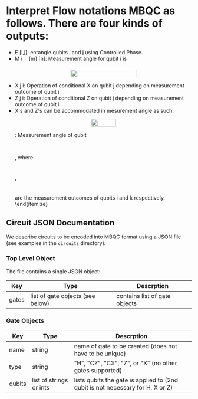 # Interpret Flow notations MBQC as follows. There are four kinds of outputs:

* E [i,j]: entangle qubits i and j using Controlled Phase. 
* M i <img src="https://rawgit.com/in	git@github.com:cgmcintyr/SimulaQron/develop/examples/mbqc/docs/svgs/f50853d41be7d55874e952eb0d80c53e.svg?invert_in_darkmode" align=middle width=9.794565000000006pt height=22.831379999999992pt/> [m] [n]: Measurement angle for qubit i is <p align="center"><img src="https://rawgit.com/in	git@github.com:cgmcintyr/SimulaQron/develop/examples/mbqc/docs/svgs/735e8de2fd41b658155c484dad1d35d9.svg?invert_in_darkmode" align=middle width=178.2693pt height=19.526925pt/></p>
* X j i: Operation of conditional X on qubit j depending on measurement outcome of qubit i
* Z j i: Operation of conditional Z on qubit j depending on measurement outcome of qubit i
* X's and Z's can be accommodated in mesurement angle as such: <p align="center"><img src="https://rawgit.com/in	git@github.com:cgmcintyr/SimulaQron/develop/examples/mbqc/docs/svgs/005752769365b80b615b7759adcc1e7f.svg?invert_in_darkmode" align=middle width=67.31604pt height=21.07941pt/></p>: Measurement angle of qubit <p align="center"><img src="https://rawgit.com/in	git@github.com:cgmcintyr/SimulaQron/develop/examples/mbqc/docs/svgs/2d626711053a6cd4497bb9137817e32a.svg?invert_in_darkmode" align=middle width=132.073095pt height=16.438356pt/></p>, where <p align="center"><img src="https://rawgit.com/in	git@github.com:cgmcintyr/SimulaQron/develop/examples/mbqc/docs/svgs/330c76e2bed5ef9884b787c69a74bfb4.svg?invert_in_darkmode" align=middle width=12.3563715pt height=9.5433525pt/></p>, <p align="center"><img src="https://rawgit.com/in	git@github.com:cgmcintyr/SimulaQron/develop/examples/mbqc/docs/svgs/dcd583c614e714f274ddf2d2b531621b.svg?invert_in_darkmode" align=middle width=14.971505999999998pt height=9.5433525pt/></p> are the measurement outcomes of qubits i and k respectively.
\end{itemize}

## Circuit JSON Documentation

We describe circuits to be encoded into MBQC format using a JSON file (see
examples in the `circuits` directory).

### Top Level Object

The file contains a single JSON object:

| Key   | Type                             | Descrption                    |
|-------|----------------------------------|-------------------------------|
| gates | list of gate objects (see below) | contains list of gate objects |

### Gate Objects

| Key    | Type                    | Descrption                                                                     |
|--------|-------------------------|--------------------------------------------------------------------------------|
| name   | string                  | name of gate to be created (does not have to be unique)                        |
| type   | string                  | "H", "CZ", "CX", "Z", or "X" (no other gates supported)                        |
| qubits | list of strings or ints | lists qubits the gate is applied to (2nd qubit is not necessary for H, X or Z) |
